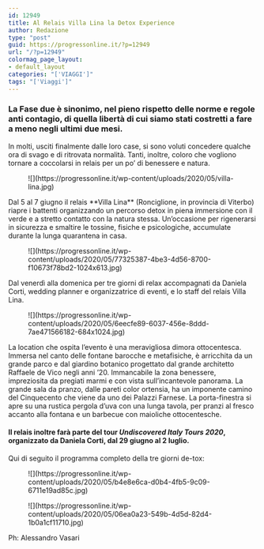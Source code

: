 ```yaml
---
id: 12949
title: Al Relais Villa Lina la Detox Experience
author: Redazione
type: "post"
guid: https://progressonline.it/?p=12949
url: "/?p=12949"
colormag_page_layout:
- default_layout
categories: "['VIAGGI']"
tags: "['Viaggi']"
---
```


### La Fase due è sinonimo, nel pieno rispetto delle norme e regole anti contagio, di quella libertà di cui siamo stati costretti a fare a meno negli ultimi due mesi. 

In molti, usciti finalmente dalle loro case, si sono voluti concedere qualche ora di svago e di ritrovata normalità. Tanti, inoltre, coloro che vogliono tornare a coccolarsi in relais per un po’ di benessere e natura.

<div class="wp-block-image"><figure class="aligncenter size-large is-resized">![](https://progressonline.it/wp-content/uploads/2020/05/villa-lina.jpg)</figure></div>Dal 5 al 7 giugno il relais **Villa Lina** (Ronciglione, in provincia di Viterbo) riapre i battenti organizzando un percorso detox in piena immersione con il verde e a stretto contatto con la natura stessa. Un’occasione per rigenerarsi in sicurezza e smaltire le tossine, fisiche e psicologiche, accumulate durante la lunga quarantena in casa.

<div class="wp-block-image"><figure class="aligncenter size-large is-resized">![](https://progressonline.it/wp-content/uploads/2020/05/77325387-4be3-4d56-8700-f10673f78bd2-1024x613.jpg)</figure></div>Dal venerdì alla domenica per tre giorni di relax accompagnati da Daniela Corti, wedding planner e organizzatrice di eventi, e lo staff del relais Villa Lina.

<div class="wp-block-image"><figure class="alignleft size-large is-resized">![](https://progressonline.it/wp-content/uploads/2020/05/6eecfe89-6037-456e-8ddd-7ae471566182-684x1024.jpg)</figure></div>La location che ospita l’evento è una meravigliosa dimora ottocentesca. Immersa nel canto delle fontane barocche e metafisiche, è arricchita da un grande parco e dal giardino botanico progettato dal grande architetto Raffaele de Vico negli anni ’20. Immancabile la zona benessere, impreziosita da pregiati marmi e con vista sull’incantevole panorama. La grande sala da pranzo, dalle pareti color ortensia, ha un imponente camino del Cinquecento che viene da uno dei Palazzi Farnese. La porta-finestra si apre su una rustica pergola d’uva con una lunga tavola, per pranzi al fresco accanto alla fontana e un barbecue con maioliche ottocentesche.

#### Il relais inoltre farà parte del tour ***Undiscovered Italy Tours 2020***, organizzato da Daniela Corti, dal 29 giugno al 2 luglio.

Qui di seguito il programma completo della tre giorni de-tox:

<div class="wp-block-image"><figure class="aligncenter size-large is-resized">![](https://progressonline.it/wp-content/uploads/2020/05/b4e8e6ca-d0b4-4fb5-9c09-6711e19ad85c.jpg)</figure></div><div class="wp-block-image"><figure class="aligncenter size-large is-resized">![](https://progressonline.it/wp-content/uploads/2020/05/06ea0a23-549b-4d5d-82d4-1b0a1cf11710.jpg)</figure></div>Ph: Alessandro Vasari